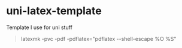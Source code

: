 uni-latex-template
==================

Template I use for uni stuff

> latexmk -pvc -pdf  -pdflatex="pdflatex --shell-escape %O %S"
